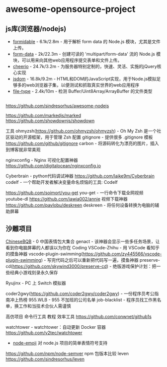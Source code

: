 # awesome-opensource-project

## js库(浏览器/nodejs)
- [formidable](https://github.com/node-formidable/formidable) - 6.1k/2.8m - 用于解析 form data 的 Node.js 模块，尤其是文件上传。
- [form-data](https://github.com/form-data/form-data) - 2k/22.3m - 创建可读的 'multipart/form-data' 流的 Node.js 模块，可以用来向其他web应用程序提交表单和文件上传。
- [cheerio](https://github.com/cheeriojs/cheerio) - 24.7k/3.2m - 为服务器特别定制的，快速、灵活、实施的jQuery核心实现
- [jsdom](https://github.com/jsdom/jsdom) - 16.8k/9.2m - HTML和DOM的JavaScript实现，用于Node.js模拟足够多的web浏览器子集，以便测试和抓取真实世界的web应用程序
- [file-type](https://github.com/sindresorhus/file-type) - 2.4k/10m - 检测 Buffer/Uint8Array/ArrayBuffer 的文件类型

##

https://github.com/sindresorhus/awesome-nodejs


https://github.com/markedjs/marked
https://github.com/showdownjs/showdown


工具
ohmyzsh(https://github.com/ohmyzsh/ohmyzsh) - Oh My Zsh 是一个社区驱动的开源框架，用于管理 Zsh 配置
gitignore - 提供很多 .gitignore 模板 https://github.com/github/gitignore
carbon - 将源码转化为漂亮的图片，插入到博客就非常美观

nginxconfig - Nginx 可视化配置神器  https://github.com/digitalocean/nginxconfig.io

Cyberbrain - python代码调试神器 https://github.com/laike9m/Cyberbrain
codelf - 一个帮助开发者解决变量命名烦恼的工具: CodeIf

https://github.com/soimort/you-get you-get - 一行命令下载全网视频
youtube-dl
https://github.com/iawia002/annie 视频下载神器
https://github.com/pavlobu/deskreen  deskreen - 将任何设备转换为电脑的辅助屏幕

## 沙雕项目
[ChineseBQB](https://github.com/zhaoolee/ChineseBQB) - 0 中国表情包大集合
genact - 该神器会显示一些多任务场景，让看到你电脑屏幕的人都误以为你在 Coding
VSCode-Zhihu - 用 VSCode 看知乎的摸鱼神器
vscode-plugin-swimming(https://github.com/zy445566/vscode-plugin-swimming) - 写完代码之后可以重新把代码写一遍，摸鱼神器
preserve-cd(https://github.com/skywind3000/preserve-cd) - 绝版游戏保护计划：把一些经典小游戏刻录永久保存

Ryujinx - PC 上 Switch 模拟器

coder2gwy(https://github.com/coder2gwy/coder2gwy) - 一份程序员考公指南冲上热榜
955.WLB - 955 不加班的公司名单
job-blacklist - 程序员找工作黑名单，换工作和当技术合伙人需谨慎


高仿项目
命令行工具
教程
效率工具
https://github.com/conwnet/github1s

watchtower - watchtower：自动更新 Docker 容器 https://github.com/v2tec/watchtower

- [node-emoji](https://www.npmjs.com/package/node-emoji) 对 node.js 项目的简单表情符号支持

https://github.com/npm/node-semver  npm 包版本比较
leven https://github.com/sindresorhus/leven
